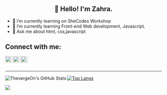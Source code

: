<h2 align="center">👋 Hello! I'm Zahra.</h2>

- 🔭 I’m currently learning on SheCodes Workshop
- 🌱  I’m currently learning Front-end Web development, Javascript.
- 💬 Ask me about html, css,javascript

## Connect with me:

[<img align="left" alt="codeSTACKr | Twitter" width="22px" src="https://cdn.jsdelivr.net/npm/simple-icons@v3/icons/twitter.svg" />][twitter]
[<img align="left" alt="codeSTACKr | LinkedIn" width="22px" src="https://cdn.jsdelivr.net/npm/simple-icons@v3/icons/linkedin.svg" />][linkedin]
[<img align="left" alt="codeSTACKr | Instagram" width="22px" src="https://cdn.jsdelivr.net/npm/simple-icons@v3/icons/instagram.svg" />][instagram]

<br />
<br />

---

<img align="left" alt="ThevergeOn's GitHub Stats" src="https://github-readme-stats.vercel.app/api?username=ThevergeOn&show_icons=true&hide_border=truet&theme=dracula&count_private=true"/>

[![Top Langs](https://github-readme-stats.vercel.app/api/top-langs/?username=ThevergeOn&theme=dracula)](https://github.com/ThevergeOn/github-readme-stats)
<br/>
<a align="left" href="![](https://komarev.com/ghpvc/?username=ThevergeOn)"></a>

[linkedin]: https://www.linkedin.com/in/zahra-barghamadi
[twitter]: https://twitter.com/ThevergeOn
[instagram]: https://www.instagram.com/zahrabarqamadi/
![](https://hit.yhype.me/github/profile?user_id=78968279)
